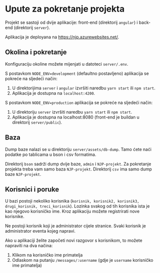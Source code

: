 # Upute za pokretanje projekta
Projekt se sastoji od dvije aplikacije: front-end (direktorij `angular`) i back-end (direktorij `server`).

Aplikacija je deployana na https://njp.azurewebsites.net/.

## Okolina i pokretanje
Konfiguraciju okoline možete mijenjati u datoteci `server/.env`.

S postavkom `NODE_ENV=development` (defaultno postavljeno) aplikacija se pokreće na sljedeći način:

 1. U direktorijima `server` i `angular` izvršiti naredbu `yarn start` ili `npm start`.
 2. Aplikacija je dostupna na `localhost:4200`.

S postavkom `NODE_ENV=production` aplikacija se pokreće na sljedeći način:

 1. U direktoriju `server` izvršiti naredbu `yarn start` ili `npm start`.
 2. Aplikacija je dostupna na localhost:8080 (front-end je buildan u direktorij `server/public`).

## Baza

Dump baze nalazi se u direktoriju `server/assets/db-dump`. Tamo ćete naći podatke po tablicama u bson i csv formatima.

Direktorij `bson` sadrži dump dvije baze, `admin` i `NJP-projekt`. Za pokretanje projekta treba vam samo baza `NJP-projekt`. Direktorij `csv` ima samo dump baze  `NJP-projekt`.

## Korisnici i poruke
U bazi postoji nekoliko korisnika (`korisnik, korisnik2, korisnik3, drugi_korisnik, treci_korisnik`). Lozinka svakog od tih korisnika ista je kao njegovo korisničko ime. Kroz aplikaciju možete registrirati nove korisnike.

Ne postoji korisnik koji je administrator cijele stranice. Svaki korisnik je administrator eventa kojeg napravi.

Ako u aplikaciji želite započeti novi razgovor s korisnikom, to možete napraviti na dva načina:

 1. Klikom na korisničko ime primatelja
 2. Odlaskom na putanju `/messages/:username` (gdje je `username` korisničko ime primatelja)